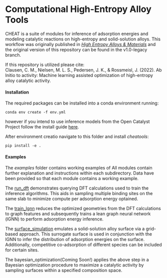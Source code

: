 # Computational High-Entropy Alloy Tools
CHEAT is a suite of modules for inference of adsorption energies and modeling catalytic reactions on high-entropy and solid-solution alloys. This workflow was originally published in [*High Entropy Alloys & Materials*](https://doi.org/10.1007/s44210-022-00006-4) and the original version of this repository can be found in the v1.0-legacy branch.

If this repository is utilized please cite: <br />
Clausen, C. M., Nielsen, M. L. S., Pedersen, J. K., & Rossmeisl, J. (2022). Ab Initio to activity: Machine learning assisted optimization of high-entropy alloy catalytic activity.

#### Installation
The required packages can be installed into a conda environment running:
```terminal
conda env create -f env.yml
```
however if you intend to use inference models from the Open Catalyst Project follow the install guide [here](https://fair-chem.github.io/core/install.html).

After environment creatio navigate to this folder and install *cheatools*:
```terminal
pip install -e .
```

#### Examples
The *examples* folder contains working examples of 
All modules contain further explanation and instructions within each subdirectory. Data have been provided so that each module contains a working example.

The [run_dft](examples/run_dft) demonstrates querying DFT calculations used to train the inference algorithms. This aids in sampling multiple binding sites on the same slab to minimize compute per adsorption energy optained.

The [train_lgnn](examples/train_lgnn) reduces the optimized geometries from the DFT calculations to graph features and subsequently trains a lean graph neural network (lGNN) to perform adsorption energy inference.

The [surface_simulation](examples/surface_simulation) emulates a solid-solution alloy surface via a grid-based approach. This surrogate surface is used in conjunction with the lGNN to infer the distribution of adsorption energies on the surface. Additionally, competitive co-adsorption of different species can be included for certain sites.

The bayesian_optimization(Coming Soon!) applies the above step in a Bayesian optimization procedure to maximize a catalytic activity by sampling surfaces within a specified composition space.
